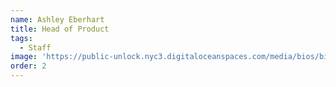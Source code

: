 ```yaml
---
name: Ashley Eberhart
title: Head of Product
tags:
  - Staff
image: 'https://public-unlock.nyc3.digitaloceanspaces.com/media/bios/bio-Ashley.png'
order: 2
---
```


